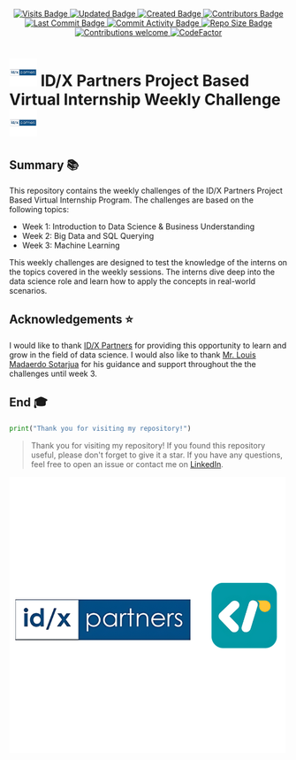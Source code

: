 <p align="center">
  <a href="#">
    <img src="https://badges.pufler.dev/visits/azaryasph/idx-partners-challenge" alt="Visits Badge">
    <img src="https://badges.pufler.dev/updated/azaryasph/idx-partners-challenge" alt="Updated Badge">
    <img src="https://badges.pufler.dev/created/azaryasph/idx-partners-challenge" alt="Created Badge">
    <img src="https://img.shields.io/github/contributors/azaryasph/idx-partners-challenge" alt="Contributors Badge">
    <img src="https://img.shields.io/github/last-commit/azaryasph/idx-partners-challenge" alt="Last Commit Badge">
    <img src="https://img.shields.io/github/commit-activity/m/azaryasph/idx-partners-challenge" alt="Commit Activity Badge">
    <img src="https://img.shields.io/github/repo-size/azaryasph/idx-partners-challenge" alt="Repo Size Badge">
    <img src="https://img.shields.io/badge/contributions-welcome-orange.svg" alt="Contributions welcome">
    <img src="https://www.codefactor.io/repository/github/azaryasph/idx-partners-challenge/badge" alt="CodeFactor" />
  </a>
</p>

# <img src="./src/images/Logo_IDX_Partners.png" width="50"> ID/X Partners Project Based Virtual Internship Weekly Challenge <img src="./src/images/Logo_IDX_Partners.png" width="50">


## Summary 📚
This repository contains the weekly challenges of the ID/X Partners Project Based Virtual Internship Program. The challenges are based on the following topics:

- Week 1: Introduction to Data Science & Business Understanding
- Week 2: Big Data and SQL Querying
- Week 3: Machine Learning


This weekly challenges are designed to test the knowledge of the interns on the topics covered in the weekly sessions. The interns dive deep into the data science role and learn how to apply the concepts in real-world scenarios.

## Acknowledgements ⭐

I would like to thank [ID/X Partners](https://www.idxpartners.com/) for providing this opportunity to learn and grow in the field of data science. I would also like to thank [Mr. Louis Madaerdo Sotarjua](https://www.linkedin.com/in/louismadaerdo/) for his guidance and support throughout the the challenges until week 3.

## End 🎓

```py
print("Thank you for visiting my repository!")
```

> Thank you for visiting my repository! If you found this repository useful, please don't forget to give it a star. If you have any questions, feel free to open an issue or contact me on [LinkedIn](https://www.linkedin.com/in/azarya-yehezkiel/).

<img src="./src/images/Logo_Rakamin_IDX_Partners.png" align="center">